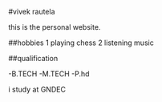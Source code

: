 #vivek rautela 

this is the personal website.

##hobbies
1  playing chess
2  listening music

##qualification

-B.TECH
-M.TECH
-P.hd

i study at GNDEC
